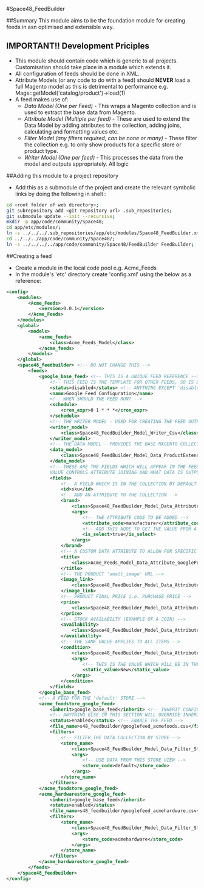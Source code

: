 #Space48_FeedBuilder

##Summary
This module aims to be the foundation module for creating feeds in asn optimised and extensible way.

## IMPORTANT!! Development Priciples
* This module should contain code which is generic to all projects. Customisation should take place in a module which extends it.
* All configuration of feeds should be done in XML.
* Attribute Models (or any code to do with a feed) should **NEVER** load a full Magento model as this is detrimental to performance
e.g. Mage::getModel('catalog/product')->load(1) 
* A feed makes use of:
    * *Data Model (One per Feed)* - This wraps a Magento collection and is used to extract the base data from Magento.
    * *Attribute Model (Multiple per feed)* - These are used to extend the Data Model by adding attributes to the 
    collection, adding joins, calculating and formatting values etc.
    * *Filter Model (any filters required, can be none or many)* - These filter the collection e.g. to only show products
    for a specific store or product type.
    * *Writer Model (One per feed)* - This processes the data from the model and outputs appropriately. All logic 

##Adding this module to a project repository
* Add this as a submodule of the project and create the relevant symbolic links by doing the following in shell :
```sh
cd <root folder of web directory>;
git subrepository add <git repository url> .sub_repositories;
git submodule update --init --recursive;
mkdir -p app/code/community/Space48;
cd app/etc/modules/;
ln -s ../../../.sub_repositories/app/etc/modules/Space48_FeedBuilder.xml ./Space48_FeedBuilder.xml;
cd ../../../app/code/community/Space48/;
ln -s ../../../../app/code/community/Space48/FeedBuilder FeedBuilder;
```

##Creating a feed
* Create a module in the local code pool e.g. Acme_Feeds
* In the module's 'etc' directory create 'config.xml' using the below as a reference:
```xml
<config>
    <modules>
        <Acme_Feeds>
            <version>0.0.1</version>
        </Acme_Feeds>
    </modules>
    <global>
        <models>
            <acme_feeds>
                <class>Acme_Feeds_Model</class>
            </acme_feeds>
        </models>
    </global>
    <space48_feedbuilder> <!-- DO NOT CHANGE THIS -->
        <feeds>
            <google_base_feed> <!-- THIS IS A UNIQUE FEED REFERENCE -->
                <!-- THIS FEED IS THE TEMPLATE FOR OTHER FEEDS, SO IS DISABLED, SEE NEXT FEED -->
                <status>disabled</status> <!-- ANYTHING EXCEPT 'disabled' WILL ENABLE THE FEED -->
                <name>Google Feed Configuration</name>
                <!-- WHEN SHOULD THE FEED RUN? -->
                <schedule>
                    <cron_expr>0 1 * * *</cron_expr>
                </schedule>
                <!-- THE WRITER MODEL - USED FOR CREATING THE FEED OUTPUT -->
                <writer_model>
                    <class>Space48_FeedBuilder_Model_Writer_Csv</class>
                </writer_model>
                <!-- THE DATA MODEL - PROVIDES THE BASE MAGENTO COLLECTION -->
                <data_model>
                    <class>Space48_FeedBuilder_Model_Data_ProductExtensible</class>
                </data_model>
                <!-- THESE ARE THE FIELDS WHICH WILL APPEAR IN THE FEED. THE NODE NAME WILL BE THE FEED FIELD NAME, THE 
                VALUE CONTROLS ATTRIBUTE JOINING AND WHAT DATA IS OUTPUT. -->
                <fields>
                    <!-- A FIELD WHICH IS IN THE COLLECTION BY DEFAULT -->
                    <id>sku</id>
                    <!-- ADD AN ATTRIBUTE TO THE COLLECTION -->
                    <brand>
                        <class>Space48_FeedBuilder_Model_Data_Attribute_Additional</class>
                        <args>
                            <!-- THE ATTRIBUTE CODE TO BE ADDED -->
                            <attribute_code>manufacturer</attribute_code>
                            <!-- ADD THIS NODE TO GET THE VALUE FROM A SELECT LIST -->
                            <is_select>true</is_select>
                        </args>
                    </brand>
                    <!-- A CUSTOM DATA ATTRIBUTE TO ALLOW FOR SPECIFIC DATA LOGIC -->
                    <title>
                        <class>Acme_Feeds_Model_Data_Attribute_GoogleProductName</class>
                    </title>
                    <!-- THE PRODUCT 'small_image' URL -->
                    <image_link>
                        <class>Space48_FeedBuilder_Model_Data_Attribute_ProductImage</class>
                    </image_link>
                    <!-- PRODUCT FINAL PRICE i.e. PURCHASE PRICE -->
                    <price>
                        <class>Space48_FeedBuilder_Model_Data_Attribute_ProductFinalPrice</class>
                    </price>
                    <!-- STOCK AVAILABILTY (EXAMPLE OF A JOIN) -->
                    <availability>
                        <class>Space48_FeedBuilder_Model_Data_Attribute_ProductIsInStock</class>
                    </availability>
                    <!-- THE SAME VALUE APPLIES TO ALL ITEMS -->
                    <condition>
                        <class>Space48_FeedBuilder_Model_Data_Attribute_StaticValue</class>
                        <args>
                            <!-- THIS IS THE VALUE WHICH WILL BE IN THE FEED -->
                            <static_value>New</static_value>
                        </args>
                    </condition>
                </fields>
            </google_base_feed>
            <!-- A FEED FOR THE 'default' STORE -->
            <acme_foodstore_google_feed>
                <inherit>google_base_feed</inherit> <!-- INHERIT CONFIGURATION FROM THIS FEED -->
                <!-- ANYTHING ELSE IN THIS SECTION WILL OVERRIDE INHERITED CONFIGURATION -->
                <status>enabled</status> <!-- ENABLE THE FEED -->
                <file_name>s48_feedbuilder/googlefeed_acmefoods.csv</file_name>
                <filters>
                    <!-- FILTER THE DATA COLLECTION BY STORE -->
                    <store_name>
                        <class>Space48_FeedBuilder_Model_Data_Filter_Store</class>
                        <args>
                            <!-- USE DATA FROM THIS STORE VIEW -->
                            <store_code>default</store_code>
                        </args>
                    </store_name>
                </filters>
            </acme_foodstore_google_feed>
            <acme_hardwarestore_google_feed>
                <inherit>google_base_feed</inherit>
                <status>enabled</status>
                <file_name>s48_feedbuilder/googlefeed_acmehardware.csv</file_name>
                <filters>
                    <store_name>
                        <class>Space48_FeedBuilder_Model_Data_Filter_Store</class>
                        <args>
                            <store_code>acmehardware</store_code>
                        </args>
                    </store_name>
                </filters>
            </acme_hardwarestore_google_feed>
        </feeds>
    </space48_feedbuilder>
</config>
```
